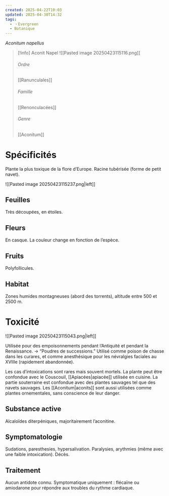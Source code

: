 ```yaml
---
created: 2025-04-22T10:03
updated: 2025-04-30T14:32
tags:
  - ・Evergreen
  - Botanique
---
```


*Aconitum napellus*

>[!info] Aconit Napel
> ![[Pasted image 20250423115116.png]]
> ###### Ordre
> [[Ranunculales]]
> ###### Famille
> [[Renonculacées]]
> ###### Genre
> [[Aconitum]]

# Spécificités

Plante la plus toxique de la flore d’Europe.
Racine tubérisée (forme de petit navet).

 ![[Pasted image 20250423115237.png|left]]
## Feuilles

Très découpées, en étoiles.

## Fleurs

En casque.
La couleur change en fonction de l’espèce.

## Fruits
Polyfollicules.

## Habitat

Zones humides montagneuses (abord des torrents), altitude entre 500 et 2500 m.

# Toxicité

![[Pasted image 20250423115043.png|left]]

Utilisée pour des empoisonnements pendant l’Antiquité et pendant la Renaissance. → “Poudres de successions.”
Utilisé comme poison de chasse dans les curares, et comme anesthésique pour les névralgies faciales au XVIIIe (rapidement abandonnée).

Les cas d’intoxications sont rares mais souvent mortels. La plante peut être confondue avec le Couscouil, [[Apiacées|apiacée]] utilisée en cuisine.
La partie souterraine est confondue avec des plantes sauvages tel que des navets sauvages.
Les [[Aconitum|aconits]] sont aussi utilisées comme plantes ornementales, sans conscience de leur danger.


## Substance active

Alcaloïdes diterpéniques, majoritairement l’aconitine.

## Symptomatologie

Sudations, paresthesies, hypersalivation.
Paralysies, arythmies (même avec une faible intoxication).
Décès.

## Traitement

Aucun antidote connu.
Symptomatique uniquement : flécaïne ou amiodarone pour répondre aux troubles du rythme cardiaque.